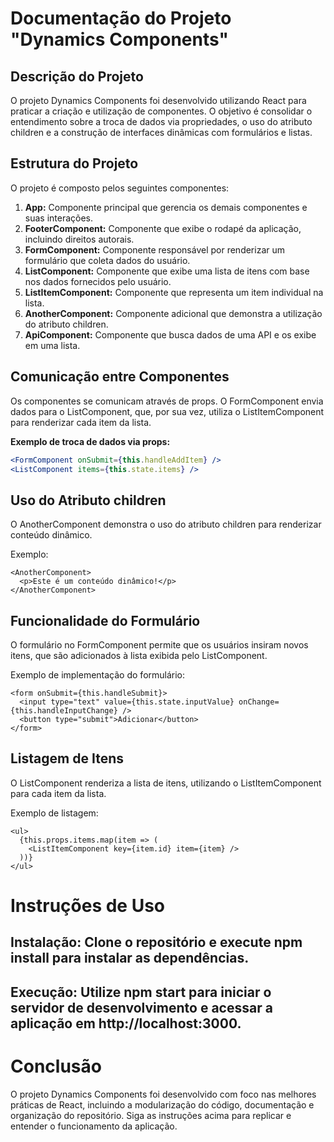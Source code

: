 # Documentação do Projeto "Dynamics Components"

## Descrição do Projeto
O projeto Dynamics Components foi desenvolvido utilizando React para praticar a criação e utilização de componentes. O objetivo é consolidar o entendimento sobre a troca de dados via propriedades, o uso do atributo children e a construção de interfaces dinâmicas com formulários e listas.

## Estrutura do Projeto
O projeto é composto pelos seguintes componentes:
1. **App:** Componente principal que gerencia os demais componentes e suas interações.
2. **FooterComponent:** Componente que exibe o rodapé da aplicação, incluindo direitos autorais.
3. **FormComponent:** Componente responsável por renderizar um formulário que coleta dados do usuário.
4. **ListComponent:** Componente que exibe uma lista de itens com base nos dados fornecidos pelo usuário.
5. **ListItemComponent:** Componente que representa um item individual na lista.
6. **AnotherComponent:** Componente adicional que demonstra a utilização do atributo children.
7. **ApiComponent:** Componente que busca dados de uma API e os exibe em uma lista.

## Comunicação entre Componentes
Os componentes se comunicam através de props. O FormComponent envia dados para o ListComponent, que, por sua vez, utiliza o ListItemComponent para renderizar cada item da lista.

**Exemplo de troca de dados via props:**
```jsx
<FormComponent onSubmit={this.handleAddItem} />
<ListComponent items={this.state.items} />
```

## Uso do Atributo children
O AnotherComponent demonstra o uso do atributo children para renderizar conteúdo dinâmico.

Exemplo:
```
<AnotherComponent>
  <p>Este é um conteúdo dinâmico!</p>
</AnotherComponent>
```

## Funcionalidade do Formulário
O formulário no FormComponent permite que os usuários insiram novos itens, que são adicionados à lista exibida pelo ListComponent.

Exemplo de implementação do formulário:
```
<form onSubmit={this.handleSubmit}>
  <input type="text" value={this.state.inputValue} onChange={this.handleInputChange} />
  <button type="submit">Adicionar</button>
</form>
```

## Listagem de Itens
O ListComponent renderiza a lista de itens, utilizando o ListItemComponent para cada item da lista.

Exemplo de listagem:
```
<ul>
  {this.props.items.map(item => (
    <ListItemComponent key={item.id} item={item} />
  ))}
</ul>
```

# Instruções de Uso
## Instalação: Clone o repositório e execute npm install para instalar as dependências.
## Execução: Utilize npm start para iniciar o servidor de desenvolvimento e acessar a aplicação em http://localhost:3000.

# Conclusão
O projeto Dynamics Components foi desenvolvido com foco nas melhores práticas de React, incluindo a modularização do código, documentação e organização do repositório. Siga as instruções acima para replicar e entender o funcionamento da aplicação.